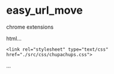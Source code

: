 # easy_url_move
chrome extensions

html...
<head>

    <link rel="stylesheet" type="text/css" href="./src/css/chupachups.css">
</head>
<body>

<script type="text/javascript" src="./src/js/chupachups.js"></script>
<script>
    var cc = new uit.chupachups('#cc', {options});
</script>
</body>
...
